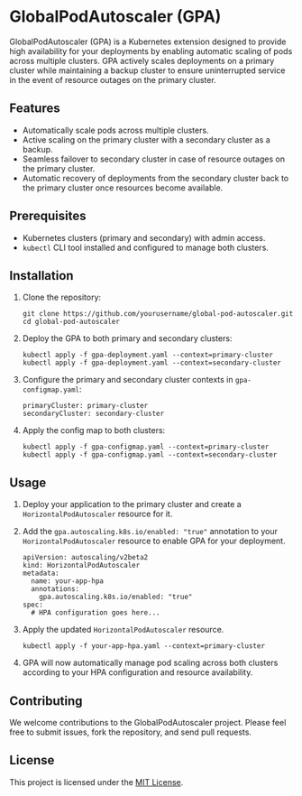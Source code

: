 # GlobalPodAutoscaler (GPA)

GlobalPodAutoscaler (GPA) is a Kubernetes extension designed to provide high availability for your deployments by enabling automatic scaling of pods across multiple clusters. GPA actively scales deployments on a primary cluster while maintaining a backup cluster to ensure uninterrupted service in the event of resource outages on the primary cluster.

## Features

- Automatically scale pods across multiple clusters.
- Active scaling on the primary cluster with a secondary cluster as a backup.
- Seamless failover to secondary cluster in case of resource outages on the primary cluster.
- Automatic recovery of deployments from the secondary cluster back to the primary cluster once resources become available.

## Prerequisites

- Kubernetes clusters (primary and secondary) with admin access.
- `kubectl` CLI tool installed and configured to manage both clusters.

## Installation

1. Clone the repository:

   ```
   git clone https://github.com/yourusername/global-pod-autoscaler.git
   cd global-pod-autoscaler
   ```

2. Deploy the GPA to both primary and secondary clusters:

   ```
   kubectl apply -f gpa-deployment.yaml --context=primary-cluster
   kubectl apply -f gpa-deployment.yaml --context=secondary-cluster
   ```

3. Configure the primary and secondary cluster contexts in `gpa-configmap.yaml`:

   ```
   primaryCluster: primary-cluster
   secondaryCluster: secondary-cluster
   ```

4. Apply the config map to both clusters:

   ```
   kubectl apply -f gpa-configmap.yaml --context=primary-cluster
   kubectl apply -f gpa-configmap.yaml --context=secondary-cluster
   ```

## Usage

1. Deploy your application to the primary cluster and create a `HorizontalPodAutoscaler` resource for it.

2. Add the `gpa.autoscaling.k8s.io/enabled: "true"` annotation to your `HorizontalPodAutoscaler` resource to enable GPA for your deployment.

   ```
   apiVersion: autoscaling/v2beta2
   kind: HorizontalPodAutoscaler
   metadata:
     name: your-app-hpa
     annotations:
       gpa.autoscaling.k8s.io/enabled: "true"
   spec:
     # HPA configuration goes here...
   ```

3. Apply the updated `HorizontalPodAutoscaler` resource.

   ```
   kubectl apply -f your-app-hpa.yaml --context=primary-cluster
   ```

4. GPA will now automatically manage pod scaling across both clusters according to your HPA configuration and resource availability.

## Contributing

We welcome contributions to the GlobalPodAutoscaler project. Please feel free to submit issues, fork the repository, and send pull requests.

## License

This project is licensed under the [MIT License](LICENSE).
